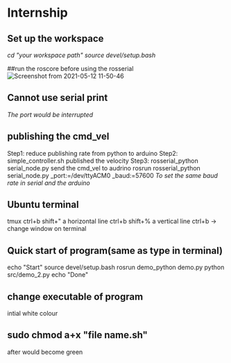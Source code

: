 # Internship
## Set up the workspace
*cd "your workspace path"*
*source devel/setup.bash*

##run the roscore before using the rosserial
![Screenshot from 2021-05-12 11-50-46](https://user-images.githubusercontent.com/83933967/117915798-92e4fe80-b318-11eb-8571-bfa4f1892d72.png)

## Cannot use serial print
*The port would be interrupted*

## publishing the cmd_vel
Step1:
reduce publishing rate from python to arduino
Step2:
simple_controller.sh published the velocity 
Step3:
rosserial_python serial_node.py send the cmd_vel to audrino
rosrun rosserial_python serial_node.py _port:=/dev/ttyACM0 _baud:=57600
*To set the same baud rate in serial and the arduino*

## Ubuntu terminal
tmux
ctrl+b shift+" a horizontal line
ctrl+b shift+% a vertical line
ctrl+b ->      change window on terminal

## Quick start of program(same as type in terminal)
echo "Start"
source devel/setup.bash
rosrun demo_python demo.py
python src/demo_2.py
echo "Done"

## change executable of program
intial white colour
## sudo chmod a+x "file name.sh" 
after would become green 
